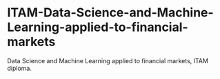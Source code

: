 # ITAM-Data-Science-and-Machine-Learning-applied-to-financial-markets
Data Science and Machine Learning applied to financial markets, ITAM diploma.
